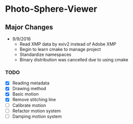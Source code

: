 # Photo-Sphere-Viewer

## Major Changes
* 9/9/2016
	* Read XMP data by exiv2 instead of Adobe XMP
	* Begin to learn cmake to manage project
	* Standardize namespaces
	* Binary distribution was cancelled due to using cmake

### TODO
- [x] Reading metadata
- [x] Drawing method
- [x] Basic motion 
- [x] Remove stitching line
- [ ] Calibrate motion
- [ ] Refactor motion system
- [ ] Damping motion system